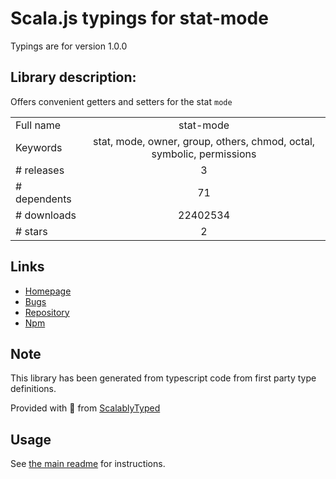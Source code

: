 
# Scala.js typings for stat-mode

Typings are for version 1.0.0

## Library description:
Offers convenient getters and setters for the stat `mode`

|                    |                 |
| ------------------ | :-------------: |
| Full name          | stat-mode |
| Keywords           | stat, mode, owner, group, others, chmod, octal, symbolic, permissions |
| # releases         | 3 |
| # dependents       | 71 |
| # downloads        | 22402534 |
| # stars            | 2 |

## Links
- [Homepage](https://github.com/TooTallNate/stat-mode)
- [Bugs](https://github.com/TooTallNate/stat-mode/issues)
- [Repository](https://github.com/TooTallNate/stat-mode)
- [Npm](https://www.npmjs.com/package/stat-mode)
    


## Note
This library has been generated from typescript code from first party type definitions.

Provided with :purple_heart: from [ScalablyTyped](https://github.com/oyvindberg/ScalablyTyped)

## Usage
See [the main readme](../../readme.md) for instructions.


